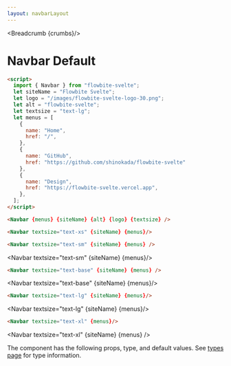```yaml
---
layout: navbarLayout
---
```


<script>
  import Htwo from '../utils/Htwo.svelte'
  import ExampleDiv from '../utils/ExampleDiv.svelte'
  import { Navbar, Table, TableDefaultRow, Breadcrumb } from '$lib/index';
  import componentProps from '../props/Navbar.json'
  // Props table
  let items = componentProps.props
	let propHeader = ['Name', 'Type', 'Default']
	
	let divClass='w-full relative overflow-x-auto shadow-md sm:rounded-lg py-4'
let theadClass ='text-xs text-gray-700 uppercase bg-gray-50 dark:bg-gray-700 dark:text-white'

  let siteName = "Flowbite Svelte";
  let menus = [
    {
      name: "Home",
      href: "/"
    },
    {
      name: "GitHub",
      href: "https://github.com/shinokada/flowbite-svelte"
    },
    {
      name: "Design",
      href: "https://flowbite-svelte.vercel.app"
    },
  ];
 
  let crumbs = [
    {
      label:'Home',
      href:'/'
    },
    {
      label:'Navbar',
      href:'/navbars/'
    },
    {
      label:'Navbar default',
      href:'/navbars/default'
    },
  ]
</script>

<Breadcrumb {crumbs}/>

<h1 class="text-3xl w-full dark:text-white py-8">Navbar Default</h1>


```html
<script>
  import { Navbar } from "flowbite-svelte";
  let siteName = "Flowbite Svelte";
  let logo = "/images/flowbite-svelte-logo-30.png";
  let alt = "flowbite-svelte";
  let textsize = "text-lg";
  let menus = [
    {
      name: "Home",
      href: "/",
    },
    {
      name: "GitHub",
      href: "https://github.com/shinokada/flowbite-svelte"
    },
    {
      name: "Design",
      href: "https://flowbite-svelte.vercel.app",
    },
  ];
</script>

<Navbar {menus} {siteName} {alt} {logo} {textsize} />
```

<Htwo label="text-xs" />

```html
<Navbar textsize="text-xs" {siteName} {menus}/>
```

<ExampleDiv>
<Navbar textsize="text-xs" {siteName} {menus}/>
</ExampleDiv>

<Htwo label="text-sm" />

```html
<Navbar textsize="text-sm" {siteName} {menus} />
```

<ExampleDiv><Navbar textsize="text-sm" {siteName} {menus}/>
</ExampleDiv>

<Htwo label="text-base" />

```html
<Navbar textsize="text-base" {siteName} {menus} />
```

<ExampleDiv><Navbar textsize="text-base" {siteName} {menus}/>
</ExampleDiv>

<Htwo label="text-lg" />

```html
<Navbar textsize="text-lg" {siteName} {menus}/>
```

<ExampleDiv><Navbar textsize="text-lg" {siteName} {menus}/>
</ExampleDiv>

<Htwo label="text-xl" />

```html
<Navbar textsize="text-xl" {menus}/>
```

<ExampleDiv><Navbar textsize="text-xl" {siteName} {menus} />
</ExampleDiv>

<Htwo label="Props" />

<p>The component has the following props, type, and default values. See <a href="/pages/types">types 
 page</a> for type information.</p>

<Table header={propHeader} {divClass} {theadClass}>
  <TableDefaultRow {items} rowState='hover' />
</Table>